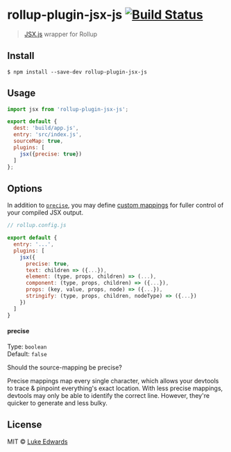 # rollup-plugin-jsx-js [![Build Status](https://travis-ci.org/lukeed/rollup-plugin-jsx-js.svg?branch=master)](https://travis-ci.org/lukeed/rollup-plugin-jsx-js)

> [JSX.js](https://github.com/thysultan/jsx.js) wrapper for Rollup


## Install

```
$ npm install --save-dev rollup-plugin-jsx-js
```


## Usage

```js
import jsx from 'rollup-plugin-jsx-js';

export default {
  dest: 'build/app.js',
  entry: 'src/index.js',
  sourceMap: true,
  plugins: [
    jsx({precise: true})
  ]
};
```


## Options

In addition to [`precise`](#precise), you may define [custom mappings](https://github.com/thysultan/jsx.js#api) for fuller control of your compiled JSX output.

```js
// rollup.config.js

export default {
  entry: '...',
  plugins: [
    jsx({
      precise: true,
      text: children => ({...}),
      element: (type, props, children) => (...),
      component: (type, props, children) => ({...}),
      props: (key, value, props, node) => ({...}),
      stringify: (type, props, children, nodeType) => ({...})
    })
  ]
}
```

#### precise

Type: `boolean`<br>
Default: `false`

Should the source-mapping be precise?

Precise mappings map every single character, which allows your devtools to trace & pinpoint everything's exact location.
With less precise mappings, devtools may only be able to identify the correct line. However, they're quicker to generate and less bulky.


## License

MIT © [Luke Edwards](https://lukeed.com)
